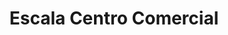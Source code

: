 ---
title: "Escala Centro Comercial"
url: /puerta-parada/escala-centro-comercial-carretera-a-el-salvador-2/
shop: Einkaufszentrum
---